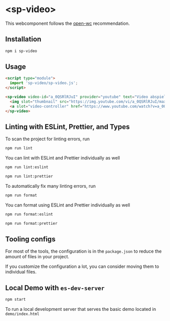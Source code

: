 # \<sp-video>

This webcomponent follows the [open-wc](https://github.com/open-wc/open-wc) recommendation.

## Installation
```bash
npm i sp-video
```

## Usage
```html
<script type="module">
  import 'sp-video/sp-video.js';
</script>

<sp-video video-id="a_0QSRlRJuI" provider="youtube" text="Video abspielen">
  <img slot="thumbnail" src="https://img.youtube.com/vi/a_0QSRlRJuI/maxresdefault.jpg" />
  <a slot="video-controller" href="https://www.youtube.com/watch?v=a_0QSRlRJuI" target="black">Video in neuem Tab öffnen</a>
</sp-video>
```

## Linting with ESLint, Prettier, and Types
To scan the project for linting errors, run
```bash
npm run lint
```

You can lint with ESLint and Prettier individually as well
```bash
npm run lint:eslint
```
```bash
npm run lint:prettier
```

To automatically fix many linting errors, run
```bash
npm run format
```

You can format using ESLint and Prettier individually as well
```bash
npm run format:eslint
```
```bash
npm run format:prettier
```


## Tooling configs

For most of the tools, the configuration is in the `package.json` to reduce the amount of files in your project.

If you customize the configuration a lot, you can consider moving them to individual files.

## Local Demo with `es-dev-server`
```bash
npm start
```
To run a local development server that serves the basic demo located in `demo/index.html`
# <sp-video />
